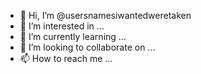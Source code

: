 - 👋 Hi, I’m @usersnamesiwantedweretaken
- 👀 I’m interested in ...
- 🌱 I’m currently learning ...
- 💞️ I’m looking to collaborate on ...
- 📫 How to reach me ...

<!---
usersnamesiwantedweretaken/usersnamesiwantedweretaken is a ✨ special ✨ repository because its `README.md` (this file) appears on your GitHub profile.
You can click the Preview link to take a look at your changes.
--->
